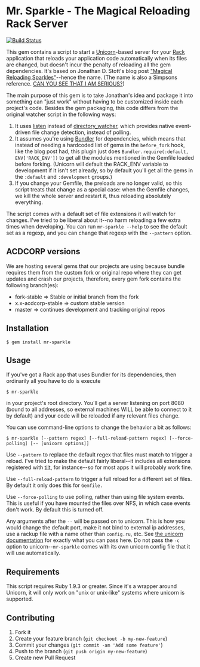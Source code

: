 # Mr. Sparkle - The Magical Reloading Rack Server

[![Build Status](https://travis-ci.org/MicahChalmer/mr-sparkle.png)](https://travis-ci.org/MicahChalmer/mr-sparkle)

This gem contains a script to start a [Unicorn](http://unicorn.bogomips.org/)-based server for your [Rack](http://rack.github.com/) application that reloads your application code automatically when its files are changed, but doesn't incur the penalty of reloading all the gem dependencies.  It's based on Jonathan D. Stott's blog post ["Magical Reloading Sparkles"](http://namelessjon.posterous.com/magical-reloading-sparkles)--hence the name.  (The name is also a Simpsons reference.  [CAN YOU SEE THAT I AM SERIOUS?](http://www.youtube.com/watch?v=dnaLRbbc-54))

The main purpose of this gem is to take Jonathan's idea and package it into something can "just work" without having to be customized inside each project's code.  Besides the gem packaging, this code differs from the original watcher script in the following ways:

1. It uses [listen](https://github.com/guard/listen) instead of [directory_watcher](https://github.com/TwP/directory_watcher/), which provides native event-driven file change detection, instead of polling.
1. It assumes you're using [Bundler](http://gembundler.com/) for dependencies, which means that instead of needing a hardcoded list of gems in the `before_fork` hook, like the blog post had, this plugin just does `Bundler.require(:default, ENV['RACK_ENV'])` to get all the modules mentioned in the Gemfile loaded before forking.  (Unicorn will default the RACK_ENV variable to development if it isn't set already, so by default you'll get all the gems in the `:default` and `:development` groups.)
1. If you change your Gemfile, the preloads are no longer valid, so this script treats that change as a special case: when the Gemfile changes, we kill the whole server and restart it, thus reloading absolutely everything.

The script comes with a default set of file extensions it will watch for changes.  I've tried to be liberal about it--no harm reloading a few extra times when developing.  You can run `mr-sparkle --help` to see the default set as a regexp, and you can change that regexp with the `--pattern` option.

## ACDCORP versions
We are hosting several gems that our projects are using because bundle requires
them from the custom fork or original repo where they can get updates and crash our
projects, therefore, every gem fork contains the following branch(es):

  * fork-stable => Stable or initial branch from the fork
  * x.x-acdcorp-stable => custom stable version
  * master => continues development and tracking original repos

## Installation

    $ gem install mr-sparkle

## Usage

If you've got a Rack app that uses Bundler for its dependencies, then ordinarily all you have to do is execute

    $ mr-sparkle

in your project's root directory.  You'll get a server listening on port 8080 (bound to all addresses, so external machines WILL be able to connect to it by default) and your code will be reloaded if any relevant files change.

You can use command-line options to change the behavior a bit as follows:

    $ mr-sparkle [--pattern regex] [--full-reload-pattern regex] [--force-polling] [-- [unicorn options]]

Use `--pattern` to replace the default regex that files must match to trigger a reload.  I've tried to make the default fairly liberal--it includes all extensions registered with [tilt](https://github.com/rtomayko/tilt/), for instance--so for most apps it will probably work fine.

Use `--full-reload-pattern` to trigger a full reload for a different set of files.  By default it only does this for `Gemfile.`

Use `--force-polling` to use polling, rather than using file system events. This is useful if you have mounted the files over NFS, in which case events don't work. By default this is turned off.

Any arguments after the `--` will be passed on to unicorn.  This is how you would change the default port, make it not bind to external ip addresses, use a rackup file with a name other than `config.ru`, etc.  See [the unicorn documentation](http://unicorn.bogomips.org/unicorn_1.html) for exactly what you can pass here.  Do not pass the `-c` option to unicorn--`mr-sparkle` comes with its own unicorn config file that it will use automatically.

## Requirements

This script requires Ruby 1.9.3 or greater.  Since it's a wrapper around Unicorn, it will only work on "unix or unix-like" systems where unicorn is supported.

## Contributing

1. Fork it
2. Create your feature branch (`git checkout -b my-new-feature`)
3. Commit your changes (`git commit -am 'Add some feature'`)
4. Push to the branch (`git push origin my-new-feature`)
5. Create new Pull Request
